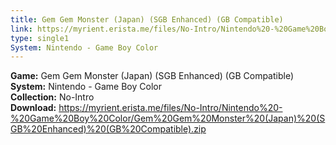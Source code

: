 ```yaml
---
title: Gem Gem Monster (Japan) (SGB Enhanced) (GB Compatible)
link: https://myrient.erista.me/files/No-Intro/Nintendo%20-%20Game%20Boy%20Color/Gem%20Gem%20Monster%20(Japan)%20(SGB%20Enhanced)%20(GB%20Compatible).zip
type: single1
System: Nintendo - Game Boy Color
---
```

<b>Game:</b> Gem Gem Monster (Japan) (SGB Enhanced) (GB Compatible)<br>
<b>System:</b> Nintendo - Game Boy Color<br>
<b>Collection:</b> No-Intro<br>
<b>Download:</b> https://myrient.erista.me/files/No-Intro/Nintendo%20-%20Game%20Boy%20Color/Gem%20Gem%20Monster%20(Japan)%20(SGB%20Enhanced)%20(GB%20Compatible).zip